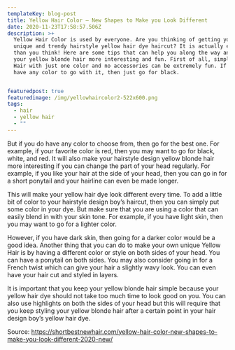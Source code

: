 ```yaml
---
templateKey: blog-post
title: Yellow Hair Color – New Shapes to Make you Look Different
date: 2020-11-23T17:58:57.506Z
description: >+
  Yellow Hair Color is used by everyone. Are you thinking of getting your own
  unique and trendy hairstyle yellow hair dye haircut? It is actually easier
  than you think! Here are some tips that can help you along the way and make
  your yellow blonde hair more interesting and fun. First of all, simple Yellow
  Hair with just one color and no accessories can be extremely fun. If you don’t
  have any color to go with it, then just go for black.


featuredpost: true
featuredimage: /img/yellowhaircolor2-522x600.png
tags:
  - hair
  - yellow hair
  - ""
---
```

But if you do have any color to choose from, then go for the best one. For example, if your favorite color is red, then you may want to go for black, white, and red. It will also make your hairstyle design yellow blonde hair more interesting if you can change the part of your head regularly. For example, if you like your hair at the side of your head, then you can go in for a short ponytail and your hairline can even be made longer.

This will make your yellow hair dye look different every time. To add a little bit of color to your hairstyle design boy’s haircut, then you can simply put some color in your dye. But make sure that you are using a color that can easily blend in with your skin tone. For example, if you have light skin, then you may want to go for a lighter color.

However, if you have dark skin, then going for a darker color would be a good idea. Another thing that you can do to make your own unique Yellow Hair is by having a different color or style on both sides of your head. You can have a ponytail on both sides. You may also consider going in for a French twist which can give your hair a slightly wavy look. You can even have your hair cut and styled in layers.

It is important that you keep your yellow blonde hair simple because your yellow hair dye should not take too much time to look good on you. You can also use highlights on both the sides of
your head but this will require that you keep styling your yellow blonde hair after a certain point in your hair design boy’s yellow hair dye.

Source: https://shortbestnewhair.com/yellow-hair-color-new-shapes-to-make-you-look-different-2020-new/
